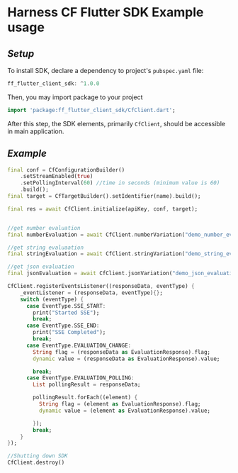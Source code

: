 Harness CF Flutter SDK Example usage
========================

## _Setup_

To install SDK, declare a dependency to project's `pubspec.yaml` file:
```Dart
ff_flutter_client_sdk: ^1.0.0
```

Then, you may import package to your project
```Dart
import 'package:ff_flutter_client_sdk/CfClient.dart';
```

After this step, the SDK elements, primarily `CfClient`, should be accessible in main application.

## **_Example_**

```Dart
final conf = CfConfigurationBuilder()
    .setStreamEnabled(true)
    .setPollingInterval(60) //time in seconds (minimum value is 60)
    .build();
final target = CfTargetBuilder().setIdentifier(name).build();

final res = await CfClient.initialize(apiKey, conf, target);


//get number evaluation
final numberEvaluation = await CfClient.numberVariation("demo_number_evaluation", 0);

//get string evaluaation
final stringEvaluation = await CfClient.stringVariation("demo_string_evaluation", "default");

//get json evaluation
final jsonEvaluation = await CfClient.jsonVariation("demo_json_evaluation", {});

CfClient.registerEventsListener((responseData, eventType) {
    _eventListener = (responseData, eventType){};
    switch (eventType) {
      case EventType.SSE_START:
        print("Started SSE");
        break;
      case EventType.SSE_END:
        print("SSE Completed");
        break;
      case EventType.EVALUATION_CHANGE:
        String flag = (responseData as EvaluationResponse).flag;
        dynamic value = (responseData as EvaluationResponse).value;

        break;
      case EventType.EVALUATION_POLLING:
        List pollingResult = responseData;

        pollingResult.forEach((element) {
          String flag = (element as EvaluationResponse).flag;
          dynamic value = (element as EvaluationResponse).value;

        });
        break;
    }
});

//Shutting down SDK
CfClient.destroy()

```
